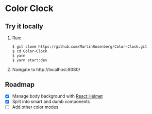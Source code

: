 # Color Clock

## Try it locally

1. Run:
    ```bash
    $ git clone https://github.com/MartinRosenberg/Color-Clock.git
    $ cd Color-Clock
    $ yarn
    $ yarn start:dev
    ```
2. Navigate to http://localhost:8080/

## Roadmap

- [x] Manage body background with [React Helmet](https://github.com/nfl/react-helmet)
- [x] Split into smart and dumb components
- [ ] Add other color modes
